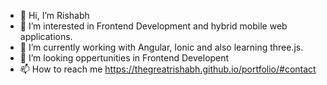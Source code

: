- 👋 Hi, I’m Rishabh
- 👀 I’m interested in Frontend Development and hybrid mobile web applications.
- 🌱 I’m currently working with Angular, Ionic and also learning three.js.
- 💞️ I’m looking oppertunities in Frontend Developent
- 📫 How to reach me https://thegreatrishabh.github.io/portfolio/#contact

<!---
theGreatRishabh/theGreatRishabh is a ✨ special ✨ repository because its `README.md` (this file) appears on your GitHub profile.
You can click the Preview link to take a look at your changes.
--->
